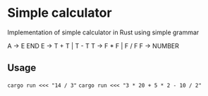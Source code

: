 # Simple calculator

Implementation of simple calculator in Rust using simple grammar

A -> E END
E -> T + T | T - T
T -> F * F | F / F
F -> NUMBER

## Usage

`cargo run <<< "14 / 3"`
`cargo run <<< "3 * 20 + 5 * 2 - 10 / 2"`